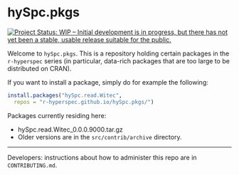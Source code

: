 # hySpc.pkgs

[![Project Status: WIP – Initial development is in progress, but there has not yet been a stable, usable release suitable for the public.](https://www.repostatus.org/badges/latest/wip.svg)](https://www.repostatus.org/#wip)

Welcome to `hySpc.pkgs`.  This is a repository holding certain packages in the `r-hyperspec` series (in particular, data-rich packages that are too large to be distributed on CRAN).

If you want to install a package, simply do for example the following:

```r
install.packages("hySpc.read.Witec",
  repos = "r-hyperspec.github.io/hySpc.pkgs/")
```

Packages currently residing here:

* hySpc.read.Witec_0.0.0.9000.tar.gz
* Older versions are in the `src/contrib/archive` directory.

<hr>

Developers: instructions about how to administer this repo are in `CONTRIBUTING.md`.
